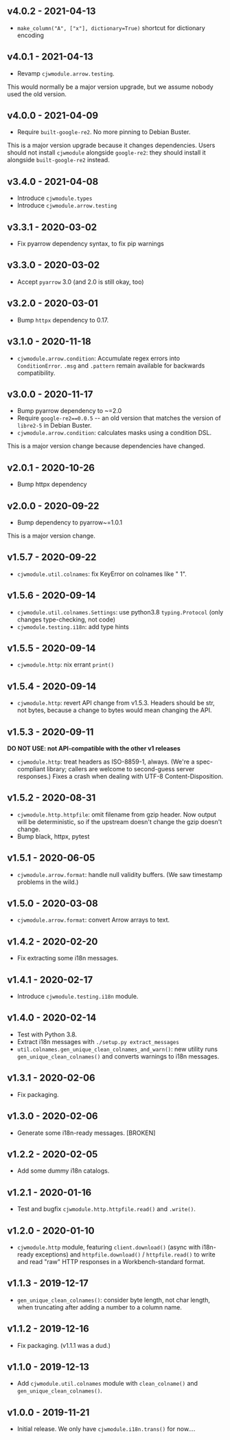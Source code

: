 v4.0.2 - 2021-04-13
-------------------

* `make_column("A", ["x"], dictionary=True)` shortcut for dictionary encoding

v4.0.1 - 2021-04-13
-------------------

* Revamp `cjwmodule.arrow.testing`.

This would normally be a major version upgrade, but we assume nobody used the
old version.

v4.0.0 - 2021-04-09
-------------------

* Require `built-google-re2`. No more pinning to Debian Buster.

This is a major version upgrade because it changes dependencies. Users
should not install `cjwmodule` alongside `google-re2`: they should install
it alongside `built-google-re2` instead.

v3.4.0 - 2021-04-08
-------------------

* Introduce `cjwmodule.types`
* Introduce `cjwmodule.arrow.testing`

v3.3.1 - 2020-03-02
-------------------

* Fix pyarrow dependency syntax, to fix pip warnings

v3.3.0 - 2020-03-02
-------------------

* Accept `pyarrow` 3.0 (and 2.0 is still okay, too)

v3.2.0 - 2020-03-01
-------------------

* Bump `httpx` dependency to 0.17.

v3.1.0 - 2020-11-18
-------------------

* `cjwmodule.arrow.condition`: Accumulate regex errors into `ConditionError`.
  `.msg` and `.pattern` remain available for backwards compatibility.

v3.0.0 - 2020-11-17
-------------------

* Bump pyarrow dependency to ~=2.0
* Require `google-re2==0.0.5` -- an old version that matches the version
  of `libre2-5` in Debian Buster.
* `cjwmodule.arrow.condition`: calculates masks using a condition DSL.

This is a major version change because dependencies have changed.

v2.0.1 - 2020-10-26
-------------------

* Bump httpx dependency

v2.0.0 - 2020-09-22
-------------------

* Bump dependency to pyarrow~=1.0.1

This is a major version change.

v1.5.7 - 2020-09-22
-------------------

* `cjwmodule.util.colnames`: fix KeyError on colnames like " 1".

v1.5.6 - 2020-09-14
-------------------

* `cjwmodule.util.colnames.Settings`: use python3.8 `typing.Protocol` (only
  changes type-checking, not code)
* `cjwmodule.testing.i18n`: add type hints

v1.5.5 - 2020-09-14
-------------------

* `cjwmodule.http`: nix errant `print()`

v1.5.4 - 2020-09-14
-------------------

* `cjwmodule.http`: revert API change from v1.5.3. Headers should be str, not
  bytes, because a change to bytes would mean changing the API.

v1.5.3 - 2020-09-11
-------------------

**DO NOT USE: not API-compatible with the other v1 releases**

* `cjwmodule.http`: treat headers as ISO-8859-1, always. (We're a spec-compliant
  library; callers are welcome to second-guess server responses.) Fixes a crash
  when dealing with UTF-8 Content-Disposition.

v1.5.2 - 2020-08-31
-------------------

* `cjwmodule.http.httpfile`: omit filename from gzip header. Now output will be
  deterministic, so if the upstream doesn't change the gzip doesn't change.
* Bump black, httpx, pytest

v1.5.1 - 2020-06-05
-------------------

* `cjwmodule.arrow.format`: handle null validity buffers. (We saw timestamp
  problems in the wild.)

v1.5.0 - 2020-03-08
-------------------

* `cjwmodule.arrow.format`: convert Arrow arrays to text.

v1.4.2 - 2020-02-20
-------------------

* Fix extracting some i18n messages.

v1.4.1 - 2020-02-17
-------------------

* Introduce `cjwmodule.testing.i18n` module.

v1.4.0 - 2020-02-14
-------------------

* Test with Python 3.8.
* Extract i18n messages with `./setup.py extract_messages`
* `util.colnames.gen_unique_clean_colnames_and_warn()`: new utility runs
  `gen_unique_clean_colnames()` and converts warnings to i18n messages.

v1.3.1 - 2020-02-06
-------------------

* Fix packaging.


v1.3.0 - 2020-02-06
-------------------

* Generate some i18n-ready messages. [BROKEN]

v1.2.2 - 2020-02-05
-------------------

* Add some dummy i18n catalogs.

v1.2.1 - 2020-01-16
-------------------

* Test and bugfix `cjwmodule.http.httpfile.read()` and `.write()`.

v1.2.0 - 2020-01-10
-------------------

* `cjwmodule.http` module, featuring `client.download()` (async with i18n-ready
  exceptions) and `httpfile.download()` / `httpfile.read()` to write and read
  "raw" HTTP responses in a Workbench-standard format.

v1.1.3 - 2019-12-17
-------------------

* `gen_unique_clean_colnames()`: consider byte length, not char length, when
  truncating after adding a number to a column name.

v1.1.2 - 2019-12-16
-------------------

* Fix packaging. (v1.1.1 was a dud.)

v1.1.0 - 2019-12-13
-------------------

* Add `cjwmodule.util.colnames` module with `clean_colname()` and
  `gen_unique_clean_colnames()`.

v1.0.0 - 2019-11-21
-------------------

* Initial release. We only have `cjwmodule.i18n.trans()` for now....
